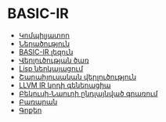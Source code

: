 BASIC-IR
========

* [Կոմպիլյատոր](README.md)
* [Ներածություն](chapter-00.md)
* [BASIC-IR լեզուն](chapter-01.md)
* [Վերլուծության ծառ](chapter-02.md)
* [Lisp ներկայացում](chapter-03.md)
* [Շարահյուսական վերլուծություն](chapter-04.md)
* [LLVM IR կոդի գեներացիա](chapter-05.md)
* [Բեկուսի֊Նաուրի ընդլայնված գրառում](appendix-a.md)
* [Բառարան](chapter-80.md)
* [Գրքեր](chapter-90.md)
